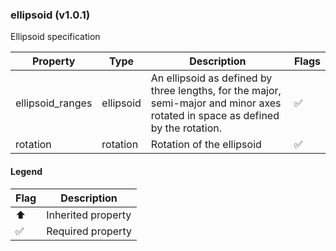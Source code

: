 ### ellipsoid (v1.0.1)
Ellipsoid specification

| Property | Type | Description | Flags |
|---|---|---|---|
| ellipsoid_ranges | ellipsoid | An ellipsoid as defined by three lengths, for the major, semi-major and minor axes rotated in space as defined by the rotation. | ✅ |
| rotation | rotation | Rotation of the ellipsoid | ✅ |


#### Legend

| Flag | Description |
| --- | --- |
| ⬆️ | Inherited property |
| ✅ | Required property |

